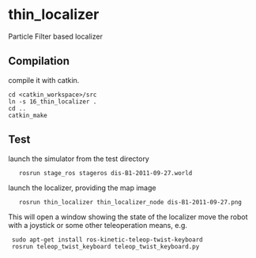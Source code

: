 # thin_localizer #

Particle Filter based localizer

## Compilation

compile it with catkin.

	cd <catkin_workspace>/src
	ln -s 16_thin_localizer .
	cd ..
	catkin_make

## Test
launch the simulator from the test directory

       rosrun stage_ros stageros dis-B1-2011-09-27.world

launch the localizer, providing the map image

       rosrun thin_localizer thin_localizer_node dis-B1-2011-09-27.png

This will open a window showing the state of the localizer
move the robot with a joystick or some other teleoperation means, e.g.

     sudo apt-get install ros-kinetic-teleop-twist-keyboard
     rosrun teleop_twist_keyboard teleop_twist_keyboard.py


